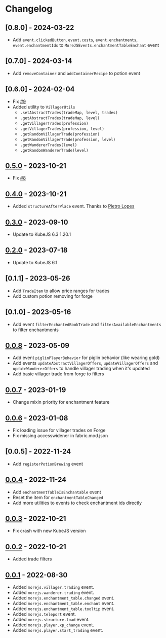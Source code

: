 # Changelog

## [0.8.0] - 2024-03-22

- Add `event.clickedButton`, `event.costs`, `event.enchantments`, `event.enchantmentIds`
  to `MoreJSEvents.enchantmentTableEnchant` event

## [0.7.0] - 2024-03-14
- Add `removeContainer` and `addContainerRecipe` to potion event

## [0.6.0] - 2024-02-04
- Fix [#9](https://github.com/AlmostReliable/morejs/issues/9)
- Added utility to `VillagerUtils`
    - `.setAbstractTrades(tradeMap, level, trades)`
    - `.getAbstractTrades(tradeMap, level)`
    - `.getVillagerTrades(profession)`
    - `.getVillagerTrades(profession, level)`
    - `.getRandomVillagerTrade(profession)`
    - `.getRandomVillagerTrade(profession, level)`
    - `.getWandererTrades(level)`
    - `.getRandomWandererTrade(level)`

## [0.5.0] - 2023-10-21
- Fix [#8](https://github.com/AlmostReliable/morejs/issues/8)

## [0.4.0] - 2023-10-21
- Added `structureAfterPlace` event. Thanks to [Pietro Lopes](https://github.com/pietro-lopes)

## [0.3.0] - 2023-09-10
- Update to KubeJS 6.3 1.20.1

## [0.2.0] - 2023-07-18
- Update to KubeJS 6.1

## [0.1.1] - 2023-05-26
- Add `TradeItem` to allow price ranges for trades
- Add custom potion removing for forge

## [0.1.0] - 2023-05-16
- Add event `filterEnchantedBookTrade` and `filterAvailableEnchantments` to filter enchantments

## [0.0.8] - 2023-05-09
- Add event `piglinPlayerBehavior` for piglin behavior (like wearing gold)
- Add events `updateAbstractVillagerOffers`, `updateVillagerOffers` and `updateWandererOffers` to handle villager trading when it's updated
- Add basic villager trade from forge to filters

## [0.0.7] - 2023-01-19
- Change mixin priority for enchantment feature

## [0.0.6] - 2023-01-08
- Fix loading issue for villager trades on Forge
- Fix missing accesswidener in fabric.mod.json

## [0.0.5] - 2022-11-24
- Add `registerPotionBrewing` event

## [0.0.4] - 2022-11-24
- Add `enchantmentTableIsEnchantable` event
- Reset the item for `enchantmentTableChanged`
- Add more utilities to events to check enchantment ids directly

## [0.0.3] - 2022-10-21
- Fix crash with new KubeJS version

## [0.0.2] - 2022-10-21
- Added trade filters

## [0.0.1] - 2022-08-30
- Added `morejs.villager.trading` event.
- Added `morejs.wanderer.trading` event.
- Added `morejs.enchantment_table.changed` event.
- Added `morejs.enchantment_table.enchant` event.
- Added `morejs.enchantment_table.tooltip` event.
- Added `morejs.teleport` event.
- Added `morejs.structure.load` event.
- Added `morejs.player.xp_change` event.
- Added `morejs.player.start_trading` event.

<!-- Versions -->
[0.5.0]: https://github.com/AlmostReliable/morejs/releases/tag/v1.12.1-0.5.0
[0.4.0]: https://github.com/AlmostReliable/morejs/releases/tag/v1.12.1-0.4.0-beta
[0.3.0]: https://github.com/AlmostReliable/morejs/releases/tag/v1.12.1-0.3.0-beta
[0.2.0]: https://github.com/AlmostReliable/morejs/releases/tag/v1.19-0.2.0-beta
[0.0.8]: https://github.com/AlmostReliable/morejs/releases/tag/v1.19-0.0.8-beta
[0.0.7]: https://github.com/AlmostReliable/morejs/releases/tag/v1.19-0.0.7-beta
[0.0.6]: https://github.com/AlmostReliable/morejs/releases/tag/v1.19-0.0.6-beta
[0.0.4]: https://github.com/AlmostReliable/morejs/releases/tag/v1.19-0.0.4-beta
[0.0.3]: https://github.com/AlmostReliable/morejs/releases/tag/v1.19-0.0.3-beta
[0.0.2]: https://github.com/AlmostReliable/morejs/releases/tag/v1.19-0.0.2-beta
[0.0.1]: https://github.com/AlmostReliable/morejs/releases/tag/v1.19-0.0.1-beta
